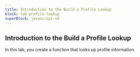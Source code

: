 ```yaml
---
title: Introduction to the Build a Profile Lookup
block: lab-profile-lookup
superBlock: javascript-v9
---
```


## Introduction to the Build a Profile Lookup

In this lab, you create a function that looks up profile information.
